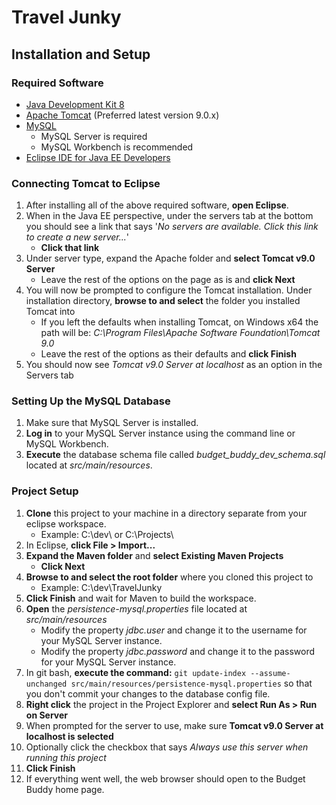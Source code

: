 # Travel Junky

## Installation and Setup
### Required Software
* [Java Development Kit 8](https://www.oracle.com/technetwork/java/javase/downloads/jdk8-downloads-2133151.html)
* [Apache Tomcat](https://tomcat.apache.org/download-90.cgi) (Preferred latest version 9.0.x)
* [MySQL](https://dev.mysql.com/downloads/)
   - MySQL Server is required
   - MySQL Workbench is recommended
* [Eclipse IDE for Java EE Developers](https://www.eclipse.org/downloads/packages/)

### Connecting Tomcat to Eclipse
1. After installing all of the above required software, **open Eclipse**.
2. When in the Java EE perspective, under the servers tab at the bottom you should see a link that says '*No servers are available. Click this link to create a new server...*'
   - **Click that link**
3. Under server type, expand the Apache folder and **select Tomcat v9.0 Server**
   - Leave the rest of the options on the page as is and **click Next**
4. You will now be prompted to configure the Tomcat installation. Under installation directory, **browse to and select** the folder you installed Tomcat into
   - If you left the defaults when installing Tomcat, on Windows x64 the path will be: *C:\Program Files\Apache Software Foundation\Tomcat 9.0*
   - Leave the rest of the options as their defaults and **click Finish**
5. You should now see *Tomcat v9.0 Server at localhost* as an option in the Servers tab

### Setting Up the MySQL Database
1. Make sure that MySQL Server is installed.
2. **Log in** to your MySQL Server instance using the command line or MySQL Workbench.
3. **Execute** the database schema file called *budget_buddy_dev_schema.sql* located at *src/main/resources*.

### Project Setup
1. **Clone** this project to your machine in a directory separate from your eclipse workspace.
   - Example: C:\dev\ or C:\Projects\
2. In Eclipse, **click File > Import...**
3. **Expand the Maven folder** and **select Existing Maven Projects**
   - **Click Next**
4. **Browse to and select the root folder** where you cloned this project to
   - Example: C:\dev\TravelJunky
5. **Click Finish** and wait for Maven to build the workspace.
6. **Open** the *persistence-mysql.properties* file located at *src/main/resources*
   - Modify the property *jdbc.user* and change it to the username for your MySQL Server instance.
   - Modify the property *jdbc.password* and change it to the password for your MySQL Server instance.
7. In git bash, **execute the command:** `git update-index --assume-unchanged src/main/resources/persistence-mysql.properties` so that you don't commit your changes to the database config file.
8. **Right click** the project in the Project Explorer and **select Run As > Run on Server**
9. When prompted for the server to use, make sure **Tomcat v9.0 Server at localhost is selected**
10. Optionally click the checkbox that says *Always use this server when running this project*
11. **Click Finish**
12. If everything went well, the web browser should open to the Budget Buddy home page.
